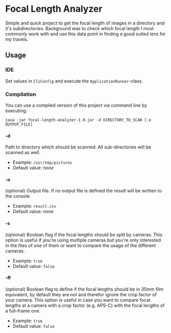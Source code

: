 # Focal Length Analyzer

Simple and quick project to get the focal length of images in a directory and it's subdirectories.
Background was to check which focal length I most commonly work with and use this data point in finding a good suited lens for my travels.

## Usage

### IDE
Set values in `CliConfig` and execute the `ApplicationRunner`-class. 

### Compilation
You can use a compiled version of this project via command line by executing:
```
java -jar focal-length-analyzer-1.0.jar -d DIRECTORY_TO_SCAN [-o OUTPUT_FILE]
```

#### -d
Path to directory which should be scanned. All sub-directories will be scanned as well.
- Example: `/usr/tmp/pictures`
- Default value: *none*

#### -o
(optional) Output file. If no output file is defined the result will be written to the console
- Example: `result.csv`
- Default value: *none*

#### -s
(optional) Boolean flag if the focal lengths should be split by cameras. 
This option is useful if you're using multiple cameras but you're only interested in the files of one of them or want 
to compare the usage of the different cameras.
- Example: `true`
- Default value: `false`

#### -ff
(optional) Boolean flag to define if the focal lengths should be in 35mm film equivalent, by default they are not and
therefor ignore the crop factor of your camera. 
This option is useful in case you want to compare focal lengths at a camera with a crop factor (e.g. APS-C) 
with the focal lengths of a full-frame one.
- Example: `true`
- Default value: `false`
